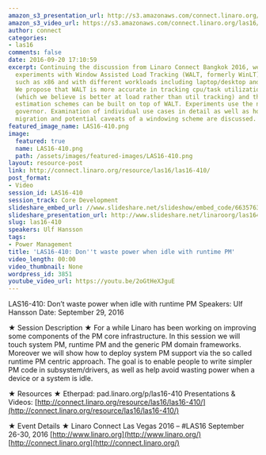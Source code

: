 ```yaml
---
amazon_s3_presentation_url: http://s3.amazonaws.com/connect.linaro.org/las16/Presentations/Thursday/LAS16-410%20-%20Don%27t%20waste%20power%20when%20idle%20with%20runtime%20PM.pdf
amazon_s3_video_url: https://s3.amazonaws.com/connect.linaro.org/las16/Videos/Thursday/LAS16-410%20Don%27t%20waste%20power%20when%20idle%20with%20runtime%20PM.mp4
author: connect
categories:
- las16
comments: false
date: 2016-09-20 17:10:59
excerpt: Continuing the discussion from Linaro Connect Bangkok 2016, we discuss further
  experiments with Window Assisted Load Tracking (WALT, formerly WinLT) on other architectures
  such as x86 and with different workloads including laptop/desktop and server usecases.
  We propose that WALT is more accurate in tracking cpu/task utilization than PELT
  (which we believe is better at load rather than util tracking) and that better utilization
  estimation schemes can be built on top of WALT. Experiments use the new schedutil
  governor. Examination of individual use cases in detail as well as how to handle
  migration and potential caveats of a windowing scheme are discussed.
featured_image_name: LAS16-410.png
image:
  featured: true
  name: LAS16-410.png
  path: /assets/images/featured-images/LAS16-410.png
layout: resource-post
link: http://connect.linaro.org/resource/las16/las16-410/
post_format:
- Video
session_id: LAS16-410
session_track: Core Development
slideshare_embed_url: //www.slideshare.net/slideshow/embed_code/66357630
slideshare_presentation_url: http://www.slideshare.net/linaroorg/las16410-dont-waste-power-when-idle-with-runtime-pm
slug: las16-410
speakers: Ulf Hansson
tags:
- Power Management
title: 'LAS16-410: Don''t waste power when idle with runtime PM'
video_length: 00:00
video_thumbnail: None
wordpress_id: 3851
youtube_video_url: https://youtu.be/2oGtHeXJguE
---
```


LAS16-410: Don’t waste power when idle with runtime PM
Speakers: Ulf Hansson
Date: September 29, 2016

★ Session Description ★
For a while Linaro has been working on improving some components of the PM core infrastructure. In this session we will touch system PM, runtime PM and the generic PM domain frameworks. Moreover we will show how to deploy system PM support via the so called runtime PM centric approach. The goal is to enable people to write simpler PM code in subsystem/drivers, as well as help avoid wasting power when a device or a system is idle.

★ Resources ★
Etherpad: pad.linaro.org/p/las16-410
Presentations & Videos: [http://connect.linaro.org/resource/las16/las16-410/](http://connect.linaro.org/resource/las16/las16-410/)

★ Event Details ★
Linaro Connect Las Vegas 2016 – #LAS16
September 26-30, 2016
[http://www.linaro.org](http://www.linaro.org/)
[http://connect.linaro.org](http://connect.linaro.org/)